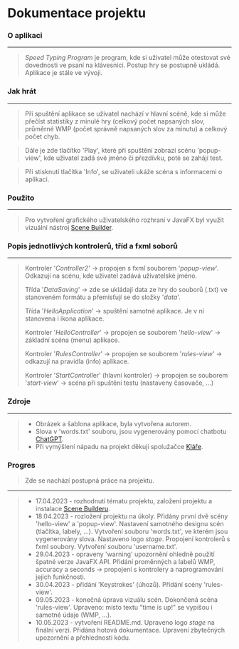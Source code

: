 # Dokumentace projektu

### O aplikaci

---

> *Speed Typing Program* je program, kde si uživatel může otestovat své dovednosti ve psaní na klávesnici. Postup hry se postupně ukládá. Aplikace je stále ve vývoji.

### Jak hrát

---

> Při spuštění aplikace se uživatel nachází v hlavní scéně, kde si může přečíst statistiky z minulé hry (celkový počet napsaných slov, průměrné WMP (počet správně napsaných slov za minutu) a celkový počet chyb.

> Dále je zde tlačítko 'Play', které při spuštění zobrazí scénu 'popup-view', kde uživatel zadá své jméno či přezdívku, poté se zahájí test.

> Při stisknutí tlačítka 'Info', se uživateli ukáže scéna s informacemi o aplikaci.

### Použito

---

> Pro vytvoření grafického uživatelského rozhraní v JavaFX byl využit vizuální nástroj [Scene Builder](https://gluonhq.com/products/scenebuilder/).

### Popis jednotlivých kontrolerů, tříd a fxml soborů

---

> Kontroler '*Controller2*' -> propojen s fxml souborem '*popup-view*'. Odkazují na scénu, kde uživatel zadává uživatelské jméno.
>
> Třída '*DataSaving*' -> zde se ukládají data ze hry do souborů (.txt) ve stanoveném formátu a přemisťují se do složky '*data*'.
>
> Třída '*HelloApplication*' -> spuštění samotné aplikace. Je v ní stanovena i ikona aplikace.
>
> Kontroler '*HelloController*' -> propojen se souborem '*hello-view*' -> základní scéna (menu) aplikace.
>
> Kontroler '*RulesController*' -> propojen se souborem '*rules-view*' -> odkazují na pravidla (info) aplikace.
>
> Kontroler '*StartControll*er' (hlavní kontroler) -> propojen se souborem '*start-view*' -> scéna při spuštění testu (nastaveny časovače, ...)

### Zdroje

---

> * Obrázek a šablona aplikace, byla vytvořena autorem.
> * Slova v 'words.txt' souboru, jsou vygenerovány pomocí chatbotu [ChatGPT](https://openai.com/blog/chatgpt).
> * Při vymýšlení nápadu na projekt děkuji spolužačce [Kláře](https://github.com/ThemSatan).

### Progres

> Zde se nachází postupná práce na projektu.

---

> * 17.04.2023 - rozhodnutí tématu projektu, založení projektu a instalace [Scene Builderu](https://gluonhq.com/scenebuilder/).
> * 18.04.2023 - rozložení projektu na úkoly. Přidány první dvě scény 'hello-view' a 'popup-view'. Nastavení samotného designu scén (tlačítka, labely, ...). Vytvoření souboru 'words.txt', ve kterém jsou vygenerovány slova. Nastaveno logo *stage*. Propojení kontrolerů s fxml soubory. Vytvoření souboru 'username.txt'.
> * 29.04.2023 - opraveny 'warning' upozornění ohledně použití špatné verze JavaFX API. Přidání proměnných a labelů WMP, accuracy a seconds -> propojení s kontrolery a naprogramování jejich funkčnosti.
> * 30.04.2023 - přidání 'Keystrokes' (úhozů). Přidání scény 'rules-view'.
> * 09.05.2023 - konečná úprava vizuálu scén. Dokončená scéna 'rules-view'. Upraveno: místo textu "time is up!" se vypíšou i samotné údaje (WMP, ...).
> * 10.05.2023 - vytvoření README.md. Upraveno logo *stage* na finální verzi. Přidána hotová dokumentace. Upravení zbytečných upozornění a přehlednosti kódu.
